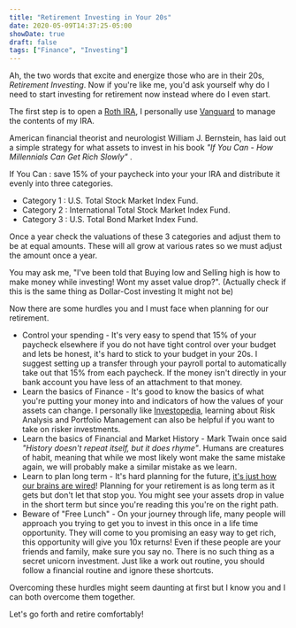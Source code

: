 ```yaml
---
title: "Retirement Investing in Your 20s"
date: 2020-05-09T14:37:25-05:00
showDate: true
draft: false
tags: ["Finance", "Investing"]
---
```


Ah, the two words that excite and energize those who are in their 20s, _Retirement Investing_. 
Now if you're like me, you'd ask yourself why do I need to start investing for retirement now instead where do I even start.

The first step is to open a [Roth IRA](https://en.wikipedia.org/wiki/Roth_IRA), I personally use [Vanguard](https://investor.vanguard.com/home) to manage the contents of my IRA. 


American financial theorist and neurologist William J. Bernstein, has laid out a simple strategy for what assets to invest in his book _"If You Can - How Millennials Can Get Rich Slowly"_ .

If You Can : save 15% of your paycheck into your your IRA and distribute it evenly into three categories.
* Category 1 : U.S. Total Stock Market Index Fund.
* Category 2 : International Total Stock Market Index Fund.
* Category 3 : U.S. Total Bond Market Index Fund. 

Once a year check the valuations of these 3 categories and adjust them to be at equal amounts. These will all grow at various rates so we must adjust the amount once a year. 

You may ask me, "I've been told that Buying low and Selling high is how to make money while investing! Wont my asset value drop?". (Actually check if this is the same thing as Dollar-Cost investing It might not be)

Now there are some hurdles you and I must face when planning for our retirement.
* Control your spending - It's very easy to spend that 15% of your paycheck elsewhere if you do not have tight control over your budget and lets be honest, it's hard to stick to your budget in your 20s. I suggest setting up a transfer through your payroll portal to automatically take out that 15% from each paycheck. If the money isn't directly in your bank account you have less of an attachment to that money. 
* Learn the basics of Finance - It's good to know the basics of what you're putting your money into and indicators of how the values of your assets can change. I personally like [Investopedia](https://www.investopedia.com/investing-essentials-4689754), learning about Risk Analysis and Portfolio Management can also be helpful if you want to take on risker investments. 
* Learn the basics of Financial and Market History - Mark Twain once said _"History doesn't repeat itself, but it does rhyme"_. Humans are creatures of habit, meaning that while we most likely wont make the same mistake again, we will probably make a similar mistake as we learn. 
* Learn to plan long term - It's hard planning for the future, [it's just how our brains are wired](https://www.npr.org/templates/story/story.php?storyId=5530483)! Planning for your retirement is as long term as it gets but don't let that stop you. You might see your assets drop in value in the short term but since you're reading this you're on the right path.  
* Beware of "Free Lunch" - On your journey through life, many people will approach you trying to get you to invest in this once in a life time opportunity. They will come to you promising an easy way to get rich, this opportunity will give you 10x returns! Even if these people are your friends and family, make sure you say no. There is no such thing as a secret unicorn investment. Just like a work out routine, you should follow a financial routine and ignore these shortcuts. 

Overcoming these hurdles might seem daunting at first but I know you and I can both overcome them together.

Let's go forth and retire comfortably! 
